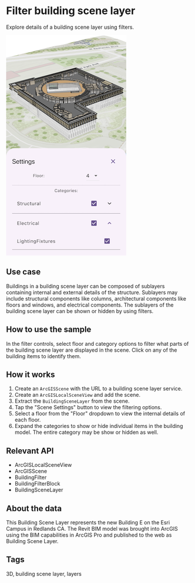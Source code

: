 # Filter building scene layer

Explore details of a building scene layer using filters.

![Image of a building scene layer](filter_building_scene_layer.png)

## Use case

Buildings in a building scene layer can be composed of sublayers containing internal and external details of the structure. Sublayers may include structural components like columns, architectural components like floors and windows, and electrical components. The sublayers of the building scene layer can be shown or hidden by using filters.

## How to use the sample

In the filter controls, select floor and category options to filter what parts of the building scene layer are displayed in the scene. Click on any of the building items to identify them.

## How it works

1. Create an `ArcGISScene` with the URL to a building scene layer service.
2. Create an `ArcGISLocalSceneView` and add the scene.
3. Extract the `BuildingSceneLayer` from the scene.
4. Tap the "Scene Settings" button to view the filtering options.
5. Select a floor from the "Floor" dropdown to view the internal details of each floor.
6. Expand the categories to show or hide individual items in the building model. The entire category may be show or hidden as well.

## Relevant API

* ArcGISLocalSceneView
* ArcGISScene
* BuildingFilter
* BuildingFilterBlock
* BuildingSceneLayer

## About the data

This Building Scene Layer represents the new Building E on the Esri Campus in Redlands CA.
The Revit BIM model was brought into ArcGIS using the BIM capabilities in ArcGIS Pro and published to the web as Building Scene Layer.

## Tags

3D, building scene layer, layers
